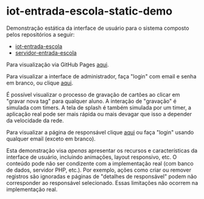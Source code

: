 # iot-entrada-escola-static-demo
Demonstração estática da interface de usuário para o sistema composto pelos repositórios a seguir:

- [iot-entrada-escola](https://github.com/Zidrewndacht/iot-entrada-escola)
- [servidor-entrada-escola](https://github.com/Zidrewndacht/servidor-entrada-escola)

Para visualização via GitHub Pages [aqui](https://zidrewndacht.github.io/iot-entrada-escola-static-demo/login).

Para visualizar a interface de administrador, faça "login" com email e senha em branco, ou clique [aqui](https://zidrewndacht.github.io/iot-entrada-escola-static-demo).

É possível visualizar o processo de gravação de cartões ao clicar em "gravar nova tag" para qualquer aluno. A interação de "gravação" é simulada com timers. A tela de splash é também simulada por um timer, a aplicação real pode ser mais rápida ou mais devagar que isso a depender da velocidade da rede.

Para visualizar a página de responsável clique [aqui](https://zidrewndacht.github.io/iot-entrada-escola-static-demo/resp.html) ou faça "login" usando qualquer email (exceto em branco). 

Esta demonstração visa *apenas* apresentar os recursos e características da interface de usuário, incluindo animações, layout responsivo, etc. O conteúdo pode não ser condizente com a implementação real (com banco de dados, servidor PHP, etc.). Por exemplo, ações como criar ou remover registros são ignoradas e páginas de "detalhes de responsável" podem não corresponder ao responsável selecionado. Essas limitações não ocorrem na implementação real.
 